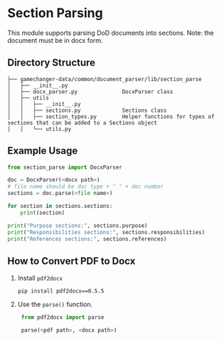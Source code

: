 # Section Parsing

This module supports parsing DoD documents into sections. Note: the document must be in docx form.

## Directory Structure

```
├── gamechanger-data/common/document_parser/lib/section_parse
│   ├── __init__.py
│   ├── docx_parser.py              DocxParser class
│   ├── utils
│   │   ├── __init__.py
│   │   ├── sections.py             Sections class
│   │   ├── section_types.py        Helper functions for types of sections that can be added to a Sections object
│   │   └── utils.py
```

## Example Usage

```python
from section_parse import DocxParser

doc = DocxParser(<docx path>)
# file name should be doc type + " " + doc number
sections = doc.parse(<file name>)

for section in sections.sections:
    print(section)

print("Purpose sections:", sections.purpose)
print("Responsibilities sections:", sections.responsibilities)
print("References sections:", sections.references)
```

## How to Convert PDF to Docx

1. Install `pdf2docx`
   ```
   pip install pdf2docx==0.5.5
   ```
2. Use the `parse()` function.

   ```python
    from pdf2docx import parse

    parse(<pdf path>, <docx path>)
   ```
